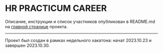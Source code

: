 # __HR PRACTICUM CAREER__

Описание, инструкции и список участников опубликован в README.md на [главной странице](https://github.com/Hakaton14) проекта.

---

Проект был создан в рамках недельного хакатона: начат 2023.10.23 и завершен 2023.10.30.
